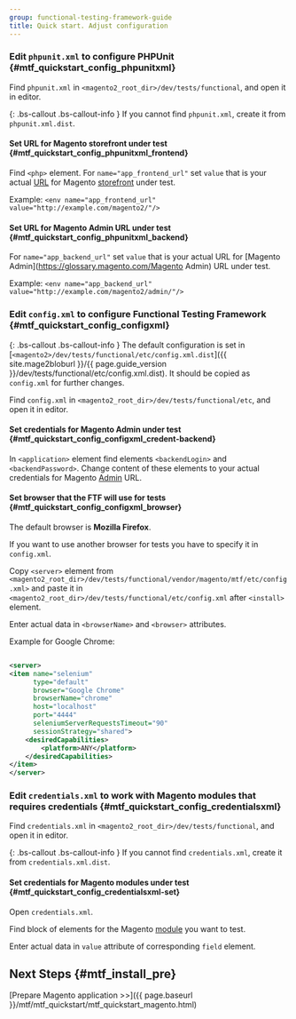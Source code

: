 ```yaml
---
group: functional-testing-framework-guide
title: Quick start. Adjust configuration
---
```


### Edit `phpunit.xml` to configure PHPUnit {#mtf_quickstart_config_phpunitxml}

Find `phpunit.xml` in `<magento2_root_dir>/dev/tests/functional`, and open it in editor.

{: .bs-callout .bs-callout-info }
If you cannot find `phpunit.xml`, create it from `phpunit.xml.dist`.

#### Set URL for Magento storefront under test {#mtf_quickstart_config_phpunitxml_frontend}

Find `<php>` element.
For `name="app_frontend_url"` set `value` that is your actual [URL](https://glossary.magento.com/URL) for Magento [storefront](https://glossary.magento.com/storefront) under test.

Example:
`<env name="app_frontend_url" value="http://example.com/magento2/"/>`

#### Set URL for Magento Admin URL under test {#mtf_quickstart_config_phpunitxml_backend}

For `name="app_backend_url"` set `value` that is your actual URL for [Magento Admin](https://glossary.magento.com/Magento Admin) URL under test.

Example:
`<env name="app_backend_url" value="http://example.com/magento2/admin/"/>`

### Edit `config.xml` to configure Functional Testing Framework {#mtf_quickstart_config_configxml}

{: .bs-callout .bs-callout-info }
The default configuration is set in [`<magento2>/dev/tests/functional/etc/config.xml.dist`]({{ site.mage2bloburl }}/{{ page.guide_version }}/dev/tests/functional/etc/config.xml.dist). It should be copied as `config.xml` for further changes.

Find `config.xml` in `<magento2_root_dir>/dev/tests/functional/etc`, and open it in editor.

#### Set credentials for Magento Admin under test {#mtf_quickstart_config_configxml_credent-backend}

In `<application>` element find elements `<backendLogin>` and `<backendPassword>`. Change content of these elements to your actual credentials for Magento [Admin](https://glossary.magento.com/Admin) URL.

#### Set browser that the FTF will use for tests {#mtf_quickstart_config_configxml_browser}

The default browser is **Mozilla Firefox**.

If you want to use another browser for tests you have to specify it in `config.xml`.

Copy `<server>` element from `<magento2_root_dir>/dev/tests/functional/vendor/magento/mtf/etc/config.xml>` and paste it in `<magento2_root_dir>/dev/tests/functional/etc/config.xml` after `<install>` element.

Enter actual data in `<browserName>` and `<browser>` attributes.

Example for Google Chrome:

```xml

<server>
<item name="selenium"
      type="default"
      browser="Google Chrome"
      browserName="chrome"
      host="localhost"
      port="4444"
      seleniumServerRequestsTimeout="90"
      sessionStrategy="shared">
    <desiredCapabilities>
        <platform>ANY</platform>
    </desiredCapabilities>
</item>
</server>

```

### Edit `credentials.xml` to work with Magento modules that requires credentials {#mtf_quickstart_config_credentialsxml}

Find `credentials.xml` in `<magento2_root_dir>/dev/tests/functional`, and open it in editor.

{: .bs-callout .bs-callout-info }
If you cannot find `credentials.xml`, create it from `credentials.xml.dist`.

#### Set credentials for Magento modules under test {#mtf_quickstart_config_credentialsxml-set}

Open `credentials.xml`.

Find block of elements for the Magento [module](https://glossary.magento.com/module) you want to test.

Enter actual data in `value` attribute of corresponding `field` element.

## Next Steps {#mtf_install_pre}

[Prepare Magento application &gt;&gt;]({{ page.baseurl }}/mtf/mtf_quickstart/mtf_quickstart_magento.html)
